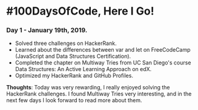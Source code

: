 # #100DaysOfCode, Here I Go!

### Day 1 - January 19th, 2019.
  - Solved three challenges on HackerRank.
  - Learned about the differences between var and let on FreeCodeCamp (JavaScript and Data Structures Certification).
  - Completed the chapter on Multiway Tries from UC San Diego's course Data Structures: An Active Learning Approach on edX.
  - Optimized my HackerRank and GitHub Profiles.

**Thoughts**: Today was very rewarding, I really enjoyed solving the HackerRank challenges. I found Multiway Tries very interesting,        and in the next few days I look forward to read more about them. 
